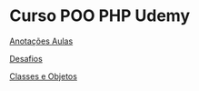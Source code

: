 # Curso POO PHP Udemy

[Anotações Aulas](Curso%20POO%20PHP%20Udemy%20db4c6d67202b4c92800b9099cebc8643/Anotac%CC%A7o%CC%83es%20Aulas%208c889a5bfd9d4a249dfc5aa4a0954ac2.md)

[Desafios](Curso%20POO%20PHP%20Udemy%20db4c6d67202b4c92800b9099cebc8643/Desafios%20a91f18b1af29416ca091bc2459dfe728.md)

[Classes e Objetos](Curso%20POO%20PHP%20Udemy%20db4c6d67202b4c92800b9099cebc8643/Classes%20e%20Objetos%20186f2c1d02e0802988fcdde722ab099b.md)